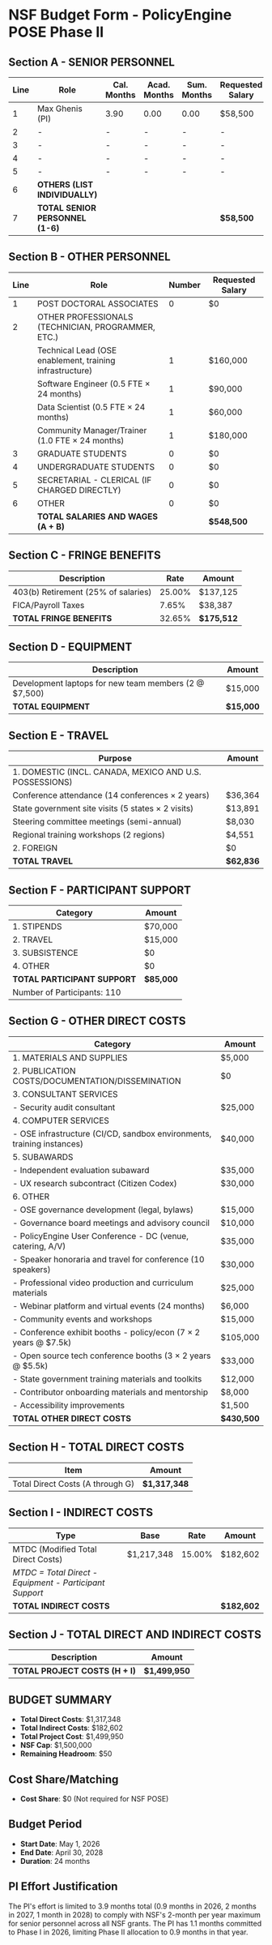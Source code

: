 # NSF Budget Form - PolicyEngine POSE Phase II

## Section A - SENIOR PERSONNEL
| Line | Role | Cal. Months | Acad. Months | Sum. Months | Requested Salary |
|------|------|-------------|--------------|-------------|------------------|
| 1 | Max Ghenis (PI) | 3.90 | 0.00 | 0.00 | $58,500 |
| 2 | - | - | - | - | - |
| 3 | - | - | - | - | - |
| 4 | - | - | - | - | - |
| 5 | - | - | - | - | - |
| 6 | **OTHERS (LIST INDIVIDUALLY)** | | | | |
| 7 | **TOTAL SENIOR PERSONNEL (1-6)** | | | | **$58,500** |

## Section B - OTHER PERSONNEL
| Line | Role | Number | Requested Salary |
|------|------|--------|------------------|
| 1 | POST DOCTORAL ASSOCIATES | 0 | $0 |
| 2 | OTHER PROFESSIONALS (TECHNICIAN, PROGRAMMER, ETC.) | | |
| | Technical Lead (OSE enablement, training infrastructure) | 1 | $160,000 |
| | Software Engineer (0.5 FTE × 24 months) | 1 | $90,000 |
| | Data Scientist (0.5 FTE × 24 months) | 1 | $60,000 |
| | Community Manager/Trainer (1.0 FTE × 24 months) | 1 | $180,000 |
| 3 | GRADUATE STUDENTS | 0 | $0 |
| 4 | UNDERGRADUATE STUDENTS | 0 | $0 |
| 5 | SECRETARIAL - CLERICAL (IF CHARGED DIRECTLY) | 0 | $0 |
| 6 | OTHER | 0 | $0 |
| | **TOTAL SALARIES AND WAGES (A + B)** | | **$548,500** |

## Section C - FRINGE BENEFITS
| Description | Rate | Amount |
|-------------|------|--------|
| 403(b) Retirement (25% of salaries) | 25.00% | $137,125 |
| FICA/Payroll Taxes | 7.65% | $38,387 |
| **TOTAL FRINGE BENEFITS** | 32.65% | **$175,512** |

## Section D - EQUIPMENT
| Description | Amount |
|-------------|--------|
| Development laptops for new team members (2 @ $7,500) | $15,000 |
| **TOTAL EQUIPMENT** | **$15,000** |

## Section E - TRAVEL
| Purpose | Amount |
|---------|--------|
| 1. DOMESTIC (INCL. CANADA, MEXICO AND U.S. POSSESSIONS) | |
| Conference attendance (14 conferences × 2 years) | $36,364 |
| State government site visits (5 states × 2 visits) | $13,891 |
| Steering committee meetings (semi-annual) | $8,030 |
| Regional training workshops (2 regions) | $4,551 |
| 2. FOREIGN | $0 |
| **TOTAL TRAVEL** | **$62,836** |

## Section F - PARTICIPANT SUPPORT
| Category | Amount |
|----------|--------|
| 1. STIPENDS | $70,000 |
| 2. TRAVEL | $15,000 |
| 3. SUBSISTENCE | $0 |
| 4. OTHER | $0 |
| **TOTAL PARTICIPANT SUPPORT** | **$85,000** |
| Number of Participants: 110 |

## Section G - OTHER DIRECT COSTS
| Category | Amount |
|----------|--------|
| 1. MATERIALS AND SUPPLIES | $5,000 |
| 2. PUBLICATION COSTS/DOCUMENTATION/DISSEMINATION | $0 |
| 3. CONSULTANT SERVICES | |
| - Security audit consultant | $25,000 |
| 4. COMPUTER SERVICES | |
| - OSE infrastructure (CI/CD, sandbox environments, training instances) | $40,000 |
| 5. SUBAWARDS | |
| - Independent evaluation subaward | $35,000 |
| - UX research subcontract (Citizen Codex) | $30,000 |
| 6. OTHER | |
| - OSE governance development (legal, bylaws) | $15,000 |
| - Governance board meetings and advisory council | $10,000 |
| - PolicyEngine User Conference - DC (venue, catering, A/V) | $35,000 |
| - Speaker honoraria and travel for conference (10 speakers) | $30,000 |
| - Professional video production and curriculum materials | $25,000 |
| - Webinar platform and virtual events (24 months) | $6,000 |
| - Community events and workshops | $15,000 |
| - Conference exhibit booths - policy/econ (7 × 2 years @ $7.5k) | $105,000 |
| - Open source tech conference booths (3 × 2 years @ $5.5k) | $33,000 |
| - State government training materials and toolkits | $12,000 |
| - Contributor onboarding materials and mentorship | $8,000 |
| - Accessibility improvements | $1,500 |
| **TOTAL OTHER DIRECT COSTS** | **$430,500** |

## Section H - TOTAL DIRECT COSTS
| Item | Amount |
|------|--------|
| Total Direct Costs (A through G) | **$1,317,348** |

## Section I - INDIRECT COSTS
| Type | Base | Rate | Amount |
|------|------|------|--------|
| MTDC (Modified Total Direct Costs) | $1,217,348 | 15.00% | $182,602 |
| *MTDC = Total Direct - Equipment - Participant Support* | | | |
| **TOTAL INDIRECT COSTS** | | | **$182,602** |

## Section J - TOTAL DIRECT AND INDIRECT COSTS
| Description | Amount |
|-------------|--------|
| **TOTAL PROJECT COSTS (H + I)** | **$1,499,950** |

## BUDGET SUMMARY
- **Total Direct Costs**: $1,317,348
- **Total Indirect Costs**: $182,602
- **Total Project Cost**: $1,499,950
- **NSF Cap**: $1,500,000
- **Remaining Headroom**: $50

## Cost Share/Matching
- **Cost Share**: $0 (Not required for NSF POSE)

## Budget Period
- **Start Date**: May 1, 2026
- **End Date**: April 30, 2028
- **Duration**: 24 months

## PI Effort Justification
The PI's effort is limited to 3.9 months total (0.9 months in 2026, 2 months in 2027, 1 month in 2028) to comply with NSF's 2-month per year maximum for senior personnel across all NSF grants. The PI has 1.1 months committed to Phase I in 2026, limiting Phase II allocation to 0.9 months in that year.
